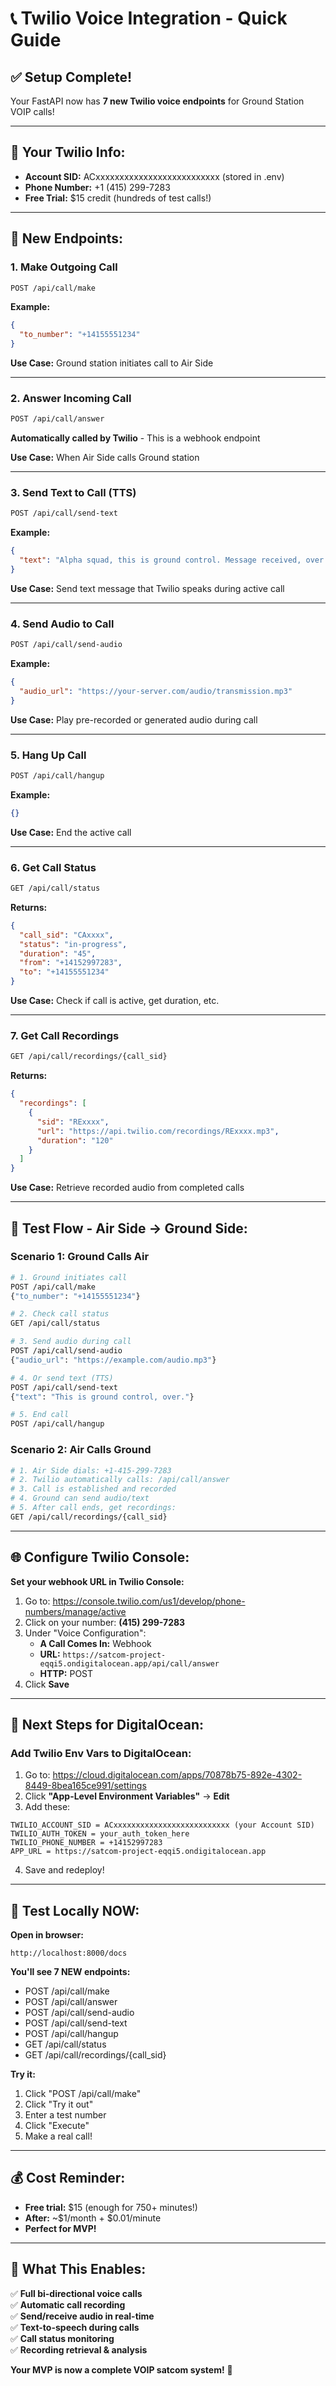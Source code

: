 # 📞 Twilio Voice Integration - Quick Guide

## ✅ **Setup Complete!**

Your FastAPI now has **7 new Twilio voice endpoints** for Ground Station VOIP calls!

---

## 🔑 **Your Twilio Info:**

- **Account SID:** ACxxxxxxxxxxxxxxxxxxxxxxxxxx (stored in .env)
- **Phone Number:** +1 (415) 299-7283
- **Free Trial:** $15 credit (hundreds of test calls!)

---

## 📡 **New Endpoints:**

### **1. Make Outgoing Call**

```bash
POST /api/call/make
```

**Example:**

```json
{
  "to_number": "+14155551234"
}
```

**Use Case:** Ground station initiates call to Air Side

---

### **2. Answer Incoming Call**

```bash
POST /api/call/answer
```

**Automatically called by Twilio** - This is a webhook endpoint

**Use Case:** When Air Side calls Ground station

---

### **3. Send Text to Call (TTS)**

```bash
POST /api/call/send-text
```

**Example:**

```json
{
  "text": "Alpha squad, this is ground control. Message received, over."
}
```

**Use Case:** Send text message that Twilio speaks during active call

---

### **4. Send Audio to Call**

```bash
POST /api/call/send-audio
```

**Example:**

```json
{
  "audio_url": "https://your-server.com/audio/transmission.mp3"
}
```

**Use Case:** Play pre-recorded or generated audio during call

---

### **5. Hang Up Call**

```bash
POST /api/call/hangup
```

**Example:**

```json
{}
```

**Use Case:** End the active call

---

### **6. Get Call Status**

```bash
GET /api/call/status
```

**Returns:**

```json
{
  "call_sid": "CAxxxx",
  "status": "in-progress",
  "duration": "45",
  "from": "+14152997283",
  "to": "+14155551234"
}
```

**Use Case:** Check if call is active, get duration, etc.

---

### **7. Get Call Recordings**

```bash
GET /api/call/recordings/{call_sid}
```

**Returns:**

```json
{
  "recordings": [
    {
      "sid": "RExxxx",
      "url": "https://api.twilio.com/recordings/RExxxx.mp3",
      "duration": "120"
    }
  ]
}
```

**Use Case:** Retrieve recorded audio from completed calls

---

## 🎯 **Test Flow - Air Side → Ground Side:**

### **Scenario 1: Ground Calls Air**

```bash
# 1. Ground initiates call
POST /api/call/make
{"to_number": "+14155551234"}

# 2. Check call status
GET /api/call/status

# 3. Send audio during call
POST /api/call/send-audio
{"audio_url": "https://example.com/audio.mp3"}

# 4. Or send text (TTS)
POST /api/call/send-text
{"text": "This is ground control, over."}

# 5. End call
POST /api/call/hangup
```

### **Scenario 2: Air Calls Ground**

```bash
# 1. Air Side dials: +1-415-299-7283
# 2. Twilio automatically calls: /api/call/answer
# 3. Call is established and recorded
# 4. Ground can send audio/text
# 5. After call ends, get recordings:
GET /api/call/recordings/{call_sid}
```

---

## 🌐 **Configure Twilio Console:**

**Set your webhook URL in Twilio Console:**

1. Go to: https://console.twilio.com/us1/develop/phone-numbers/manage/active
2. Click on your number: **(415) 299-7283**
3. Under "Voice Configuration":
   - **A Call Comes In:** Webhook
   - **URL:** `https://satcom-project-eqqi5.ondigitalocean.app/api/call/answer`
   - **HTTP:** POST
4. Click **Save**

---

## 🚀 **Next Steps for DigitalOcean:**

### **Add Twilio Env Vars to DigitalOcean:**

1. Go to: https://cloud.digitalocean.com/apps/70878b75-892e-4302-8449-8bea165ce991/settings
2. Click **"App-Level Environment Variables"** → **Edit**
3. Add these:

```
TWILIO_ACCOUNT_SID = ACxxxxxxxxxxxxxxxxxxxxxxxxxx (your Account SID)
TWILIO_AUTH_TOKEN = your_auth_token_here
TWILIO_PHONE_NUMBER = +14152997283
APP_URL = https://satcom-project-eqqi5.ondigitalocean.app
```

4. Save and redeploy!

---

## 🧪 **Test Locally NOW:**

**Open in browser:**

```
http://localhost:8000/docs
```

**You'll see 7 NEW endpoints:**

- POST /api/call/make
- POST /api/call/answer
- POST /api/call/send-audio
- POST /api/call/send-text
- POST /api/call/hangup
- GET /api/call/status
- GET /api/call/recordings/{call_sid}

**Try it:**

1. Click "POST /api/call/make"
2. Click "Try it out"
3. Enter a test number
4. Click "Execute"
5. Make a real call!

---

## 💰 **Cost Reminder:**

- **Free trial:** $15 (enough for 750+ minutes!)
- **After:** ~$1/month + $0.01/minute
- **Perfect for MVP!**

---

## 🎯 **What This Enables:**

✅ **Full bi-directional voice calls**  
✅ **Automatic call recording**  
✅ **Send/receive audio in real-time**  
✅ **Text-to-speech during calls**  
✅ **Call status monitoring**  
✅ **Recording retrieval & analysis**

**Your MVP is now a complete VOIP satcom system!** 🚀
